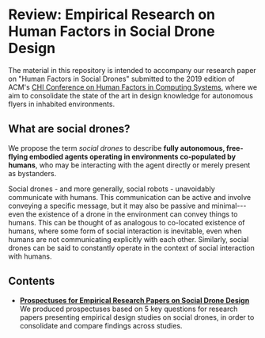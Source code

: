 # Review: Empirical Research on Human Factors in Social Drone Design

The material in this repository is intended to accompany our research paper on "Human Factors in Social Drones" submitted to the 2019 edition of ACM's [CHI Conference on Human Factors in Computing Systems](https://sigchi.org/conferences/conference-history/chi/), where we aim to consolidate the state of the art in design knowledge for autonomous flyers in inhabited environments.

## What are social drones?

We propose the term *social drones* to describe **fully autonomous, free-flying embodied agents operating in environments co-populated by humans**, who may be interacting with the agent directly or merely present as bystanders.

Social drones - and more generally, social robots - unavoidably communicate with humans. This communication can be active and involve conveying a specific message, but it may also be passive and minimal---even the existence of a drone in the environment can convey things to humans. This can be thought of as analogous to co-located existence of humans, where some form of social interaction is inevitable, even when humans are not communicating explicitly with each other. Similarly, social drones can be said to constantly operate in the context of social interaction with humans.

## Contents

- **[Prospectuses for Empirical Research Papers on Social Drone Design](prospectuses)**  
We produced prospectuses based on 5 key questions for research papers presenting empirical design studies on social drones, in order to consolidate and compare findings across studies.
